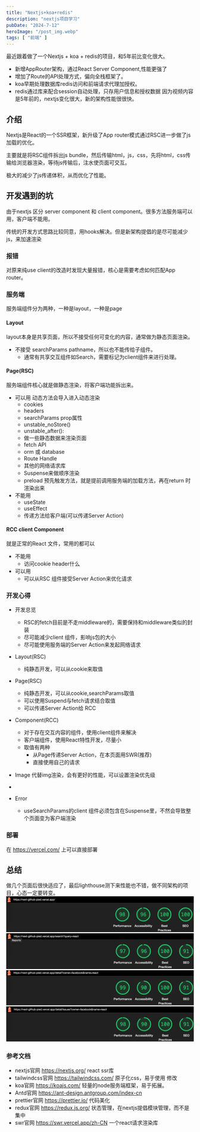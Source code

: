 ```yaml
---
title: "Nextjs+koa+redis"
description: "nextjs项目学习"
pubDate: "2024-7-12"
heroImage: "/post_img.webp"
tags: [ "前端" ]
---
```


最近跟着做了一个Nextjs + koa + redis的项目，和5年前比变化很大。

- 新增AppRouter架构，通过React Server Component,性能更强了
- 增加了Route的API处理方式，偏向全栈框架了。
- koa早期处理数据库redis访问和前端请求代理加授权。
- redis通过库来配合session自动处理，只存用户信息和授权数据
  因为视频内容是5年前的，nextjs变化很大，新的架构性能很很快。

## 介绍

Nextjs是React的一个SSR框架，新升级了App router模式通过RSC进一步做了js加载的优化。

主要就是将RSC组件拆出js bundle，然后传输html，js，css，先将html，css传输给浏览器渲染，等待js传输后，注水使页面可交互。

极大的减少了js传递体积，从而优化了性能。


## 开发遇到的坑

由于nextjs 区分 server component 和 client component。很多方法服务端可以用，客户端不能用。

传统的开发方式思路比较同意，用hooks解决。但是新架构提倡的是尽可能减少js，来加速渲染

### 报错
对原来纯use client的改造时发现大量报错，核心是需要考虑如何匹配App router。

### 服务端

服务端组件分为两种，一种是layout，一种是page

#### Layout
layout本身是共享页面，所以不接受任何可变化的内容，通常做为静态页面渲染。
- 不接受 searchParams pathname，所以也不能传给子组件。
  - 通常有共享交互组件如Search，需要标记为client组件来进行处理。
#### Page(RSC)
服务端组件核心就是做静态渲染，将客户端功能拆出来。

- 可以用 动态方法会导入进入动态渲染
    - cookies
    - headers
    - searchParams prop属性
    - unstable_noStore()
    - unstable_after():
    - 做一些静态数据来渲染页面
    - fetch API
    - orm 或 database
    - Route Handle
    - 其他的网络请求库
    - Suspense来做顺序渲染
    - preload 预先触发方法，就是提前调用服务端的加载方法，再在return 时渲染出来
- 不能用
    - useState
    - useEffect
    - 传递方法给客户端(可以传递Server Action)

#### RCC client Component
就是正常的React 文件，常用的都可以
- 不能用
  - 访问cookie header什么
- 可以用
  - 可以从RSC 组件接受Server Action来优化请求

### 开发心得
- 开发总览
  - RSC的fetch目前是不走middleware的，需要保持和middleware类似的封装
  - 尽可能减少client 组件，影响js包的大小
  - 尽可能使用服务端的Server Action来发起网络请求

- Layout(RSC)
  - 纯静态开发，可以从cookie来取值
- Page(RSC)
  - 纯静态开发，可以从cookie,searchParams取值
  - 可以使用Suspend与fetch请求结合取值
  - 可以传递Server Action给 RCC
- Component(RCC)
  - 对于存在交互内容的组件，使用client组件来解决
  - 客户端组件，使用React特性开发，尽量小
  - 取值有两种
    - 从Page传递Server Action，在本页面用SWR(推荐)
    - 直接使用自己的请求

- Image 代替img渲染，会有更好的性能，可以设置渲染优先级
- 
- Error
  - useSearchParams的client 组件必须包含在Suspense里，不然会导致整个页面变为客户端渲染

### 部署

在 https://vercel.com/ 上可以直接部署

## 总结
做几个页面后很快适应了，最后lighthouse测下来性能也不错，做不同架构的项目，心态一定要转变。
<img src="https://raw.githubusercontent.com/swliu920322/next-github/master/docs/img/index.png">
<img src="https://raw.githubusercontent.com/swliu920322/next-github/master/docs/img/query.png">
<img src="https://raw.githubusercontent.com/swliu920322/next-github/master/docs/img/detail.png">
<img src="https://raw.githubusercontent.com/swliu920322/next-github/master/docs/img/issue.png">

### 参考文档
- nextjs官网 https://nextjs.org/ react ssr库
- tailwindcss官网 https://tailwindcss.com/ 原子化css，易于使用 修改
- koa官网 https://koajs.com/ 轻量的node服务端框架，易于拓展。
- Antd官网 https://ant-design.antgroup.com/index-cn
- prettier官网 https://prettier.io/ 代码美化
- redux官网 https://redux.js.org/ 状态管理，在nextjs提倡模块管理，而不是集中
- swr官网 https://swr.vercel.app/zh-CN 一个react请求渲染库